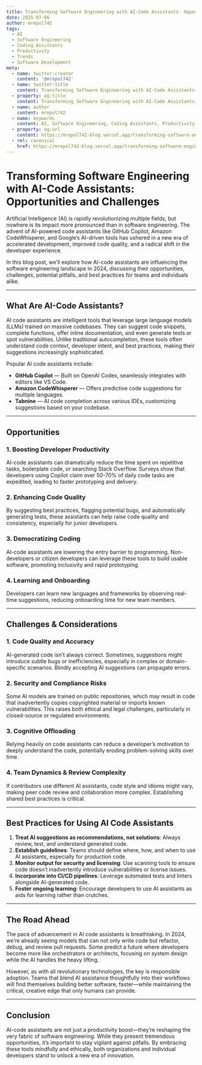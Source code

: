 ```yaml
---
title: Transforming Software Engineering with AI-Code Assistants- Opportunities and Challenges
date: 2025-07-06
author: mrepol742
tags:
  - AI
  - Software Engineering
  - Coding Assistants
  - Productivity
  - Trends
  - Software Development
meta:
  - name: twitter:creator
    content: '@mrepol742'
  - name: twitter:title
    content: Transforming Software Engineering with AI-Code Assistants- Opportunities and Challenges
  - property: og:title
    content: Transforming Software Engineering with AI-Code Assistants- Opportunities and Challenges
  - name: author
    content: mrepol742
  - name: keywords
    content: AI, Software Engineering, Coding Assistants, Productivity, Trends, Software Development
  - property: og:url
    content: https://mrepol742-blog.vercel.app/transforming-software-engineering-with-aicode-assistants-opportunities-and-challenges/
  - rel: canonical
    href: https://mrepol742-blog.vercel.app/transforming-software-engineering-with-aicode-assistants-opportunities-and-challenges/
---
```


# Transforming Software Engineering with AI-Code Assistants: Opportunities and Challenges

Artificial Intelligence (AI) is rapidly revolutionizing multiple fields, but nowhere is its impact more pronounced than in software engineering. The advent of AI-powered code assistants like GitHub Copilot, Amazon CodeWhisperer, and Google’s AI-driven tools has ushered in a new era of accelerated development, improved code quality, and a radical shift in the developer experience.

In this blog post, we’ll explore how AI-code assistants are influencing the software engineering landscape in 2024, discussing their opportunities, challenges, potential pitfalls, and best practices for teams and individuals alike.

---

## What Are AI-Code Assistants?

AI code assistants are intelligent tools that leverage large language models (LLMs) trained on massive codebases. They can suggest code snippets, complete functions, offer inline documentation, and even generate tests or spot vulnerabilities. Unlike traditional autocompletion, these tools often understand code context, developer intent, and best practices, making their suggestions increasingly sophisticated.

Popular AI code assistants include:

- **GitHub Copilot** — Built on OpenAI Codex, seamlessly integrates with editors like VS Code.
- **Amazon CodeWhisperer** — Offers predictive code suggestions for multiple languages.
- **Tabnine** — AI code completion across various IDEs, customizing suggestions based on your codebase.

---

## Opportunities

### 1. Boosting Developer Productivity
AI-code assistants can dramatically reduce the time spent on repetitive tasks, boilerplate code, or searching Stack Overflow. Surveys show that developers using Copilot claim over 50-70% of daily code tasks are expedited, leading to faster prototyping and delivery.

### 2. Enhancing Code Quality
By suggesting best practices, flagging potential bugs, and automatically generating tests, these assistants can help raise code quality and consistency, especially for junior developers.

### 3. Democratizing Coding
AI-code assistants are lowering the entry barrier to programming. Non-developers or citizen developers can leverage these tools to build usable software, promoting inclusivity and rapid prototyping.

### 4. Learning and Onboarding
Developers can learn new languages and frameworks by observing real-time suggestions, reducing onboarding time for new team members.

---

## Challenges & Considerations

### 1. Code Quality and Accuracy

AI-generated code isn’t always correct. Sometimes, suggestions might introduce subtle bugs or inefficiencies, especially in complex or domain-specific scenarios. Blindly accepting AI suggestions can propagate errors.

### 2. Security and Compliance Risks

Some AI models are trained on public repositories, which may result in code that inadvertently copies copyrighted material or imports known vulnerabilities. This raises both ethical and legal challenges, particularly in closed-source or regulated environments.

### 3. Cognitive Offloading

Relying heavily on code assistants can reduce a developer’s motivation to deeply understand the code, potentially eroding problem-solving skills over time.

### 4. Team Dynamics & Review Complexity

If contributors use different AI assistants, code style and idioms might vary, making peer code review and collaboration more complex. Establishing shared best practices is critical.

---

## Best Practices for Using AI Code Assistants

1. **Treat AI suggestions as recommendations, not solutions**: Always review, test, and understand generated code.
2. **Establish guidelines**: Teams should define where, how, and when to use AI assistants, especially for production code.
3. **Monitor output for security and licensing**: Use scanning tools to ensure code doesn’t inadvertently introduce vulnerabilities or license issues.
4. **Incorporate into CI/CD pipelines**: Leverage automated tests and linters alongside AI-generated code.
5. **Foster ongoing learning**: Encourage developers to use AI assistants as aids for learning rather than crutches.

---

## The Road Ahead

The pace of advancement in AI code assistants is breathtaking. In 2024, we’re already seeing models that can not only write code but refactor, debug, and review pull requests. Some predict a future where developers become more like orchestrators or architects, focusing on system design while the AI handles the heavy lifting.

However, as with all revolutionary technologies, the key is responsible adoption. Teams that blend AI assistance thoughtfully into their workflows will find themselves building better software, faster—while maintaining the critical, creative edge that only humans can provide.

---

## Conclusion

AI-code assistants are not just a productivity boost—they’re reshaping the very fabric of software engineering. While they present tremendous opportunities, it’s important to stay vigilant against pitfalls. By embracing these tools mindfully and ethically, both organizations and individual developers stand to unlock a new era of innovation.
